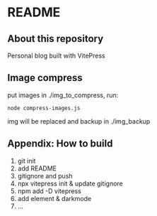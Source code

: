 # README

## About this repository

Personal blog built with VitePress

## Image compress

put images in ./img_to_compress, run:

```
node compress-images.js
```

img will be replaced and backup in ./img_backup

## Appendix: How to build

1. git init
2. add README
3. gitignore and push
4. npx vitepress init & update gitignore
5. npm add -D vitepress
6. add element & darkmode
7. ...
